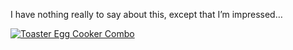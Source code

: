 I have nothing really to say about this, except that I&#8217;m impressed&#8230; 

<a href="http://www.amazon.com/exec/obidos/ASIN/B000B18P96/duncanmackenz-20?creative=327641&#038;camp=14573&#038;link_code=as1" target="_blank"><img src="http://rcm-images.amazon.com/images/P/B000B18P96.01._SL110_SCTZZZZZZZ_.jpg" alt="Toaster Egg Cooker Combo" border="0" /></a>